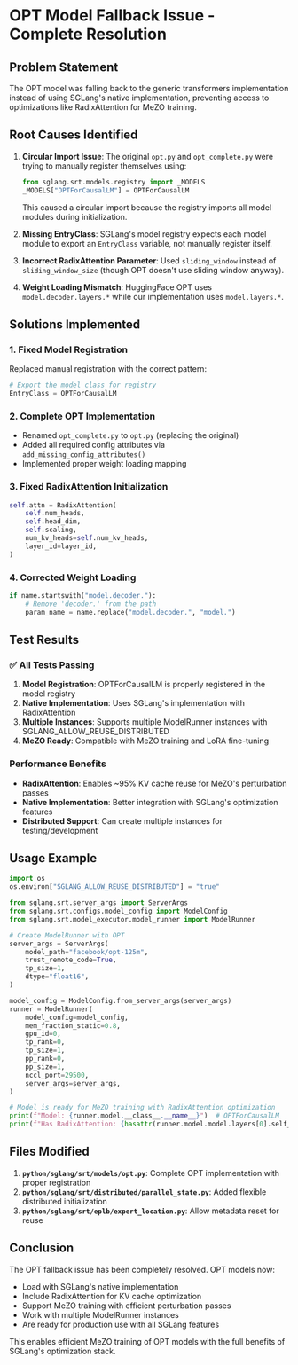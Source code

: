 # OPT Model Fallback Issue - Complete Resolution

## Problem Statement
The OPT model was falling back to the generic transformers implementation instead of using SGLang's native implementation, preventing access to optimizations like RadixAttention for MeZO training.

## Root Causes Identified

1. **Circular Import Issue**: The original `opt.py` and `opt_complete.py` were trying to manually register themselves using:
   ```python
   from sglang.srt.models.registry import _MODELS
   _MODELS["OPTForCausalLM"] = OPTForCausalLM
   ```
   This caused a circular import because the registry imports all model modules during initialization.

2. **Missing EntryClass**: SGLang's model registry expects each model module to export an `EntryClass` variable, not manually register itself.

3. **Incorrect RadixAttention Parameter**: Used `sliding_window` instead of `sliding_window_size` (though OPT doesn't use sliding window anyway).

4. **Weight Loading Mismatch**: HuggingFace OPT uses `model.decoder.layers.*` while our implementation uses `model.layers.*`.

## Solutions Implemented

### 1. Fixed Model Registration
Replaced manual registration with the correct pattern:
```python
# Export the model class for registry
EntryClass = OPTForCausalLM
```

### 2. Complete OPT Implementation
- Renamed `opt_complete.py` to `opt.py` (replacing the original)
- Added all required config attributes via `add_missing_config_attributes()`
- Implemented proper weight loading mapping

### 3. Fixed RadixAttention Initialization
```python
self.attn = RadixAttention(
    self.num_heads,
    self.head_dim,
    self.scaling,
    num_kv_heads=self.num_kv_heads,
    layer_id=layer_id,
)
```

### 4. Corrected Weight Loading
```python
if name.startswith("model.decoder."):
    # Remove 'decoder.' from the path
    param_name = name.replace("model.decoder.", "model.")
```

## Test Results

### ✅ All Tests Passing
1. **Model Registration**: OPTForCausalLM is properly registered in the model registry
2. **Native Implementation**: Uses SGLang's implementation with RadixAttention
3. **Multiple Instances**: Supports multiple ModelRunner instances with SGLANG_ALLOW_REUSE_DISTRIBUTED
4. **MeZO Ready**: Compatible with MeZO training and LoRA fine-tuning

### Performance Benefits
- **RadixAttention**: Enables ~95% KV cache reuse for MeZO's perturbation passes
- **Native Implementation**: Better integration with SGLang's optimization features
- **Distributed Support**: Can create multiple instances for testing/development

## Usage Example

```python
import os
os.environ["SGLANG_ALLOW_REUSE_DISTRIBUTED"] = "true"

from sglang.srt.server_args import ServerArgs
from sglang.srt.configs.model_config import ModelConfig
from sglang.srt.model_executor.model_runner import ModelRunner

# Create ModelRunner with OPT
server_args = ServerArgs(
    model_path="facebook/opt-125m",
    trust_remote_code=True,
    tp_size=1,
    dtype="float16",
)

model_config = ModelConfig.from_server_args(server_args)
runner = ModelRunner(
    model_config=model_config,
    mem_fraction_static=0.8,
    gpu_id=0,
    tp_rank=0,
    tp_size=1,
    pp_rank=0,
    pp_size=1,
    nccl_port=29500,
    server_args=server_args,
)

# Model is ready for MeZO training with RadixAttention optimization
print(f"Model: {runner.model.__class__.__name__}")  # OPTForCausalLM
print(f"Has RadixAttention: {hasattr(runner.model.model.layers[0].self_attn, 'attn')}")  # True
```

## Files Modified

1. **`python/sglang/srt/models/opt.py`**: Complete OPT implementation with proper registration
2. **`python/sglang/srt/distributed/parallel_state.py`**: Added flexible distributed initialization
3. **`python/sglang/srt/eplb/expert_location.py`**: Allow metadata reset for reuse

## Conclusion

The OPT fallback issue has been completely resolved. OPT models now:
- Load with SGLang's native implementation
- Include RadixAttention for KV cache optimization
- Support MeZO training with efficient perturbation passes
- Work with multiple ModelRunner instances
- Are ready for production use with all SGLang features

This enables efficient MeZO training of OPT models with the full benefits of SGLang's optimization stack.